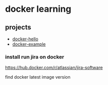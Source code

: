 # docker learning 

## projects

* [docker-hello](https://github.com/esmaeelE/docker-hello)
* [docker-example](https://github.com/esmaeelE/docker-examples)

###  install run jira on docker 

https://hub.docker.com/r/atlassian/jira-software


find docker latest image version


